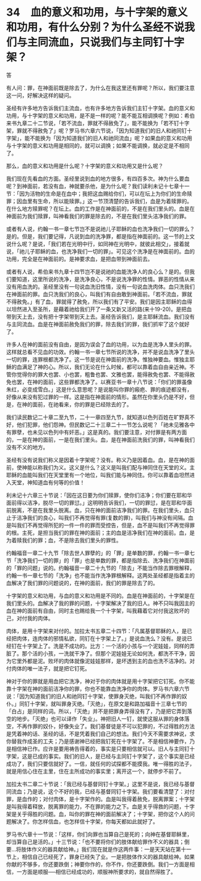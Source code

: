 # 34　血的意义和功用，与十字架的意义和功用，有什么分别？为什么圣经不说我们与主同流血，只说我们与主同钉十字架？


答

有人问：罪，在神面前既是除去了，为什么在我这里还有罪呢？所以，我们要注意这一问，好解决这样的疑问。

圣经有许多地方告诉我们主流血，也有许多地方告诉我们主钉十字架。血的意义和功用，与十字架的意义和功用，是不是一样的呢？能不能互相调换呢？例如：希伯来书九章二十二节说，「若不流血，罪就不得赦免了」，能不能换为「若不钉十字架，罪就不得赦免了」呢？罗马书六章六节说，「因为知道我们的旧人和祂同钉十字架」，能不能换为「因为知道我们的旧人和祂同流血」呢？如果血的意义和功用与十字架的意义和功用是相同的，就可以调换；如果不能调换，就必定是不相同了。

那么，血的意义和功用是什么呢？十字架的意义和功用又是什么呢？

我们现在先看血的方面。圣经里说到血的地方很多，有四百多次。神为什么要血呢？到神面前，若没有血，神就要杀他，是为什么呢？我们读利未记十七章十一节：「因为活物的生命是在血中；我把这血赐给你们，可以在坛上为你们的生命赎罪；因血里有生命，所以能赎罪。」这一节顶清楚的告诉我们，血是为着赎罪的。在什么地方赎罪呢？在坛上。血的工作是在神面前的，不是在我们里头的。血是在神面前为我们赎罪，叫神看我们的罪是除去的，不是在我们里头洁净我们的罪。

或者有人说，约翰一书一章七节岂不是说祂儿子耶稣的血也洗净我们一切的罪么？是的。但是，我们要记得，凡说到血的洗净罪，都是指在神面前的。这一节的上文说什么呢？是说，「我们若在光明中行，如同神在光明中，就彼此相交」，接着就说，「祂儿子耶稣的血，也洗净我们一切的罪」。可见这个洗净是在神面前的。血的功用，完全是在神面前的。是神要求血，是把血带到神面前去。

或者有人说，希伯来书九章十四节岂不是说祂的血能洗净人的良心么？是的。但我们要知道，这里所说的洗净，是洗净良心，不是说洗净罪的性情。罪恶的性情从来没有用血洗的。圣经里没有一句说血洗旧性情，没有一句说血洗肉体。血只洗我们在神面前的罪。血只洗我们的良心，叫我们有自由敢到神面前。「若不流血，罪就不得赦免。」有了血，罪就得了赦免，所以我们有了平安。我们是因主耶稣的血得以坦然进入至圣所，是藉着祂给我们开了一条又新又活的路(来十19-20)。是把血带到天上去，没有把十字架带到天上去。圣经告诉我们，是主耶稣流血。我们没有与主同流血。血是在神面前赦免我们的罪，除去我们的罪，我们抓牢了这个就好了。

许多人在神的面前没有自由，是因为误会了血的功用，以为血是洗净人里头的罪。这样就总看不见血的功效。约翰一书一章七节所说的洗净，并不是说血洗净了里头一切的罪，连罪根都洗净了。这一节是说在神面前的洗净。惟独神要血。惟独主耶稣的血满足了神的心。所以，我们无论在什么时候，都可以靠着血自由亲近神。不管你觉得你的罪大也罢、小也罢，粗鲁也罢、文雅也罢，能得赦免也罢、不能得赦免也罢，在神的面前，这些罪都洗净了。以赛亚书一章十八节说：「你们的罪虽像朱红，必变成雪白。」这是什么意思呢？是说能叫你罪的瘢疤、罪的痕迹都没有，好像从来没有犯过罪的一样。这是指在神面前的情形。虽然在你里头仍是不好，但是，在神的面前，在祂看来，你的罪是已经除去的了。

我们读民数记二十章二至九节，二十一章四至九节，就知道以色列百姓在旷野真不好，他们犯罪，他们怨神。但民数记二十三章二十一节怎么说呢？「祂未见雅各中有罪孽，也未见以色列中有奸恶。」这是真的。我们要注意，对付罪是有两方面的，一是在神的面前，一是在我们里头。血，是在神面前洗我们的罪，叫神看我们没有不义的地方。

圣经有没有说我们称义是因着十字架呢？没有。称义乃是因着血。血，是在神的面前，使神能以称我们为义。这义是什么？这义是叫我们配与神同住在天堂的义。主耶稣的血能叫我们在天堂里有一个地位，叫我们能与神同住。你可以靠着血坦然进入天堂，神知道血有何等的价值！

利未记十六章三十节说：「因在这日要为你们赎罪，使你们洁净；你们要在耶和华面前得以洁净，脱尽一切的罪愆。」这明明告诉我们，一切的罪愆，是在耶和华面前脱离，不是在我里头脱离。血，只在神的面前洁净我们的罪。在我们里头，血只止于洁净我们的良心，叫我们不再觉得有罪(复数的罪)，叫我们与神没有间隔。血是叫我们不再觉得所犯的一件一件的罪而受控告，但是，血不是叫我们不再觉得罪的根。主死，是担当我们的罪在神的面前；主的血是洁净我们在神的面前。血，是为着赎我们的罪；血，不是除去我们里头的罪性。

约翰福音一章二十九节「除去世人罪孽的」的「罪」是单数的罪，约翰一书一章七节「洗净我们一切的罪」的「罪」也是单数的罪，都是指除去、洗净我们在神面前的「罪的问题」说的。约翰福音一章二十九节的「除去」不能当作除去罪根解释，约翰一书一章七节的「洗净」也不能当作洗净罪根解释。这两处圣经都是指着主的血解决了我们罪的问题说的，在神的面前，我们的罪是除去了的。

十字架的意义和功用，与血的意义和功用是不同的。血是在神面前的，十字架是在我们里头的。血解决了我的罪的问题，十字架解决了我的旧人。神不只叫我因主的血在神的面前有自由，同时主也赐给我一个十字架，叫我藉着它对付我这败坏的己，对付我的肉体。

肉体，是用十字架来对付的。加拉太书五章二十四节：「凡属基督耶稣的人，是已经把肉体，连肉体的邪情私欲，同钉在十字架上了。」是说血洗么？没有。是说已经钉在十字架上了。洗是不成功的。比方：一个活的小孩与一个泥娃娃，同样的弄脏了。那个活的小孩，一洗就干净了。但那个泥娃娃无论如何洗，都洗不干净，因为它里外都是泥。败坏的肉体就像泥娃娃那样，是坏透到主的血也洗不洁净的。对付肉体的唯一法子，就是把它钉死。

神对于你的罪就是用血把它洗净，神对于你的肉体就是用十字架把它钉死。你不能靠十字架在神的面前洁净你的罪，你也不能靠血洗净你的肉体。罗马书六章六节说：「因为知道我们的旧人和祂同钉十字架，使罪身灭绝，叫我们不再作罪的奴仆。」同钉十字架，就叫罪身灭绝。「灭绝」，在原文是和路加福音十三章七节的「白占」是同样的词。所以，「灭绝」并不是把罪身弄得没有了，乃是把它弄到落空的地步。「灭绝」也可以译作「失业」。神把旧人一钉，就使这服从罪的身体落空，不再作罪的奴仆，好像失业了。我们基督徒是不可以犯罪的，不过得胜的方法是凭着神的话、圣经的话，不是凭着我们自己的想法。我们今天不需要求神说，求你替我作成圣的工夫；乃是感谢神已经把我钉死在十字架了。不是相信神要作，乃是相信神已作。应许是要用祷告得着的，事实是只要相信就可以。旧人与主同钉十字架，这是已成的事实。我们的旧人，是已经与主同钉十字架了，这个事实是已经成功了，我们只要信就好了。一信，就任何的试探都不能摸我。唯一得胜的法子，就是用信心住在主里，住在主所成功的事实里；离开这一个，就停步不前了。

加拉太书二章二十节说：「我已经与基督同钉十字架。」这里不是说，我已经与基督同流血；乃是说，这个不好的我，已经与基督同钉十字架。我们要看清楚了：对付罪，是血作的；对付肉体，是十字架作的。血是叫我得着赦免，脱离罪案；十字架是叫我得着释放，脱离罪的能力，不在罪的能力之下。血是关乎得救的问题，十字架是关乎得胜的问题。血，叫你的罪在神的面前解决了；十字架，把你这个人的问题解决了。你怎样信血，也怎样信十字架，你每天都如此就好了。

罗马书六章十一节说：「这样，你们向罪也当算自己是死的；向神在基督耶稣里，却当算自己是活的。」十三节说：「也不要将你们的肢体献给罪作不义的器具；倒要…将肢体作义的器具献给神。」我们现在就是作这两件事：一是天天站在第十一节上，相信自己已经死了，罪身已经失了业。一是把肢体作义的器具献给神。如果你献的不够多，你还要跌倒；神要你作的，你不作，你还要跌倒。我们一方面是相信，一方面是顺服──相信已经成功的，顺服神所要求的，就自然得胜了。